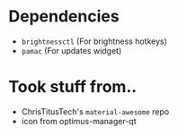 # Dependencies

- `brightnessctl` (For brightness hotkeys)
- `pamac` (For updates widget)

# Took stuff from..

- ChrisTitusTech's `material-awesome` repo
- icon from optimus-manager-qt